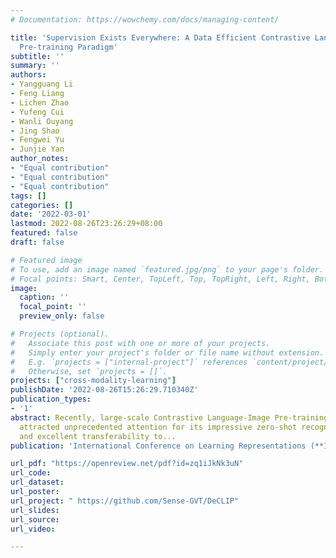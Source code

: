 ```yaml
---
# Documentation: https://wowchemy.com/docs/managing-content/

title: 'Supervision Exists Everywhere: A Data Efficient Contrastive Language-Image
  Pre-training Paradigm'
subtitle: ''
summary: ''
authors:
- Yangguang Li
- Feng Liang
- Lichen Zhao
- Yufeng Cui
- Wanli Ouyang
- Jing Shao
- Fengwei Yu
- Junjie Yan
author_notes:
- "Equal contribution"
- "Equal contribution"
- "Equal contribution"
tags: []
categories: []
date: '2022-03-01'
lastmod: 2022-08-26T23:26:29+08:00
featured: false
draft: false

# Featured image
# To use, add an image named `featured.jpg/png` to your page's folder.
# Focal points: Smart, Center, TopLeft, Top, TopRight, Left, Right, BottomLeft, Bottom, BottomRight.
image:
  caption: ''
  focal_point: ''
  preview_only: false

# Projects (optional).
#   Associate this post with one or more of your projects.
#   Simply enter your project's folder or file name without extension.
#   E.g. `projects = ["internal-project"]` references `content/project/deep-learning/index.md`.
#   Otherwise, set `projects = []`.
projects: ["cross-modality-learning"]
publishDate: '2022-08-26T15:26:29.710340Z'
publication_types:
- '1'
abstract: Recently, large-scale Contrastive Language-Image Pre-training (CLIP) has
  attracted unprecedented attention for its impressive zero-shot recognition ability
  and excellent transferability to...
publication: 'International Conference on Learning Representations (**ICLR**), 2022'

url_pdf: "https://openreview.net/pdf?id=zq1iJkNk3uN"
url_code:
url_dataset:
url_poster:
url_project: " https://github.com/Sense-GVT/DeCLIP"
url_slides:
url_source:
url_video:

---
```

